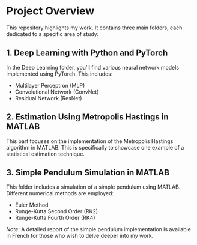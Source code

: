 # Project Overview

This repository highlights my work. It contains three main folders, each dedicated to a specific area of study:

## 1. Deep Learning with Python and PyTorch
In the Deep Learning folder, you'll find various neural network models implemented using PyTorch. This includes:
- Multilayer Perceptron (MLP)
- Convolutional Network (ConvNet)
- Residual Network (ResNet)

## 2. Estimation Using Metropolis Hastings in MATLAB
This part focuses on the implementation of the Metropolis Hastings algorithm in MATLAB. This is specifically to showcase one example of a statistical estimation technique.

## 3. Simple Pendulum Simulation in MATLAB
This folder includes a simulation of a simple pendulum using MATLAB. Different numerical methods are employed:
- Euler Method
- Runge-Kutta Second Order (RK2)
- Runge-Kutta Fourth Order (RK4)

*Note:* A detailed report of the simple pendulum implementation is available in French for those who wish to delve deeper into my work.
